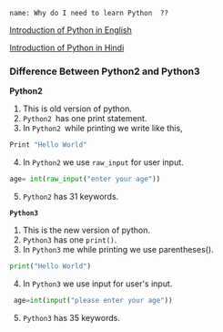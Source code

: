﻿```ngMeta
name: Why do I need to learn Python  ??
```


[Introduction of Python in English
](https://www.youtube.com/watch?v=UlpurGz1-TU&t=9s)


[Introduction of Python in Hindi
](https://www.youtube.com/watch?v=iWNpVTYSt74)



### Difference Between Python2 and Python3

**Python2**

1. This is old version of python.
2. `Python2 `has one print statement.
3. In `Python2 `while printing we write like this,
```python
Print "Hello World"
 ```
4. In `Python2` we use `raw_input` for user input.
```python 
age= int(raw_input("enter your age"))
 ```
5. `Python2` has 31 keywords.



**`Python3`**


1. This is the new version of python.
2. `Python3` has one `print()`.
3. In `Python3` me while  printing  we use parentheses().
```python
print("Hello World")
 ```
4. In `Python3` we use input for user's input.
```python
 age=int(input("please enter your age"))
  ```
5. `Python3` has 35 keywords.

